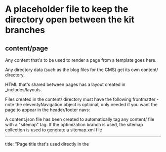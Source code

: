 # A placeholder file to keep the directory open between the kit branches

## content/page

Any content that's to be used to render a page from a template goes here.

Any directory data (such as the blog files for the CMS) get its own content/ directory.

HTML that's shared between pages has a layout created in \_includes/layouts.

Files created in the content/ directory must have the following frontmatter - note the eleventyNavigation object is optional, only needed if you want the page to appear in the header/footer navs:

A content.json file has been created to automatically tag any content/ file with a "sitemap" tag. If the optimization branch is used, the sitemap collection is used to generate a sitemap.xml file

---

title: "Page title that's used directly in the <title> tag"
description: "A short, 2-3 line description for use in SERPs and OG tags"
permalink: 'slug-name-with-slash-AFTER/'
eleventyNavigation:
    key: 'Name for the navigation'
    order: 'Lowest number comes first'
    parent: 'Supply another pages key here to create a dropdown (if using a CodeStitch dropdown navigation)'

---

_CS-TODO - Delete this file_

